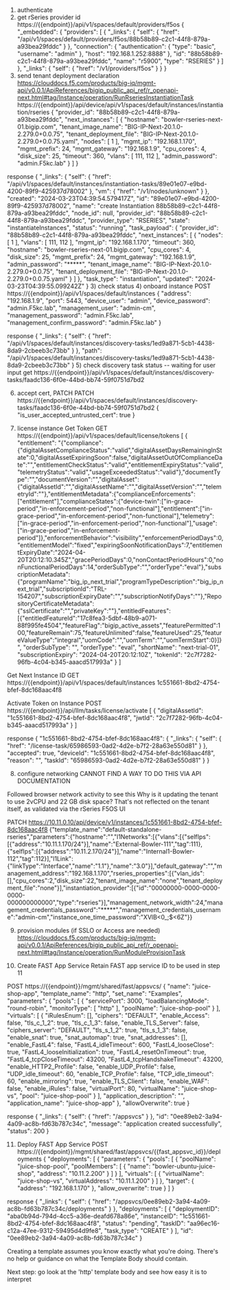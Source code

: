1) authenticate
2) get rSeries provider id
https://{{endpoint}}/api/v1/spaces/default/providers/f5os
{
    "_embedded": {
        "providers": [
            {
                "_links": {
                    "self": {
                        "href": "/api/v1/spaces/default/providers/f5os/88b58b89-c2c1-44f8-879a-a93bea29fddc"
                    }
                },
                "connection": {
                    "authentication": {
                        "type": "basic",
                        "username": "admin"
                    },
                    "host": "192.168.1.252:8888"
                },
                "id": "88b58b89-c2c1-44f8-879a-a93bea29fddc",
                "name": "r5900",
                "type": "RSERIES"
            }
        ]
    },
    "_links": {
        "self": {
            "href": "/v1/providers/f5os"
        }
    }
}
2) send tenant deployment declaration
    https://clouddocs.f5.com/products/big-iq/mgmt-api/v0.0.1/ApiReferences/bigip_public_api_ref/r_openapi-next.html#tag/Instance/operation/RunRseriesInstantiationTask
    https://{{endpoint}}/api/device/api/v1/spaces/default/instances/instantiation/rseries
    {
  "provider_id": "88b58b89-c2c1-44f8-879a-a93bea29fddc",
  "next_instances": [
    {
      "hostname": "bowler-rseries-next-01.bigip.com",
      "tenant_image_name": "BIG-IP-Next-20.1.0-2.279.0+0.0.75",
      "tenant_deployment_file": "BIG-IP-Next-20.1.0-2.279.0+0.0.75.yaml",
      "nodes": [
        1
      ],
      "mgmt_ip": "192.168.1.170",
      "mgmt_prefix": 24,
      "mgmt_gateway": "192.168.1.9",
      "cpu_cores": 4,
      "disk_size": 25,
      "timeout": 360,
      "vlans": [
        111,
        112
      ],
      "admin_password": "admin.F5kc.lab"
    }
  ]
}

response
{
    "_links": {
        "self": {
            "href": "/api/v1/spaces/default/instances/instantiation-tasks/89e01e07-e9bd-4200-89f9-425937d78002"
        },
        "vm": {
            "href": "/v1/nodes/unknown"
        }
    },
    "created": "2024-03-23T04:39:54.579417Z",
    "id": "89e01e07-e9bd-4200-89f9-425937d78002",
    "name": "create Instantiation 88b58b89-c2c1-44f8-879a-a93bea29fddc",
    "node_id": null,
    "provider_id": "88b58b89-c2c1-44f8-879a-a93bea29fddc",
    "provider_type": "RSERIES",
    "state": "instantiateInstances",
    "status": "running",
    "task_payload": {
        "provider_id": "88b58b89-c2c1-44f8-879a-a93bea29fddc",
        "next_instances": [
            {
                "nodes": [
                    1
                ],
                "vlans": [
                    111,
                    112
                ],
                "mgmt_ip": "192.168.1.170",
                "timeout": 360,
                "hostname": "bowler-rseries-next-01.bigip.com",
                "cpu_cores": 4,
                "disk_size": 25,
                "mgmt_prefix": 24,
                "mgmt_gateway": "192.168.1.9",
                "admin_password": "*****",
                "tenant_image_name": "BIG-IP-Next-20.1.0-2.279.0+0.0.75",
                "tenant_deployment_file": "BIG-IP-Next-20.1.0-2.279.0+0.0.75.yaml"
            }
        ]
    },
    "task_type": "instantiation",
    "updated": "2024-03-23T04:39:55.099242Z"
}
3) check status
4) onboard instance
POST https://{{endpoint}}/api/v1/spaces/default/instances
{
    "address": "192.168.1.9",
    "port": 5443,
    "device_user": "admin",
    "device_password": "admin.F5kc.lab",
    "management_user": "admin-cm",
    "management_password": "admin.F5kc.lab",
    "management_confirm_password": "admin.F5kc.lab"
}

response
{
    "_links": {
        "self": {
            "href": "/api/v1/spaces/default/instances/discovery-tasks/1ed9a871-5cb1-4438-8da9-2cbeeb3c73bb"
        }
    },
    "path": "/api/v1/spaces/default/instances/discovery-tasks/1ed9a871-5cb1-4438-8da9-2cbeeb3c73bb"
}
5) check discovery task status -- waiting for user input
get https://{{endpoint}}/api/v1/spaces/default/instances/discovery-tasks/faadc136-6f0e-44bd-bb74-59f0751d7bd2

6) accept cert, PATCH
PATCH https://{{endpoint}}/api/v1/spaces/default/instances/discovery-tasks/faadc136-6f0e-44bd-bb74-59f0751d7bd2
{
    "is_user_accepted_untrusted_cert": true
}

7) license instance
Get Token
GET https://{{endpoint}}/api/v1/spaces/default/license/tokens
[
    {
        "entitlement": "{\"compliance\":{\"digitalAssetComplianceStatus\":\"valid\",\"digitalAssetDaysRemainingInState\":0,\"digitalAssetExpiringSoon\":false,\"digitalAssetOutOfComplianceDate\":\"\",\"entitlementCheckStatus\":\"valid\",\"entitlementExpiryStatus\":\"valid\",\"telemetryStatus\":\"valid\",\"usageExceededStatus\":\"valid\"},\"documentType\":\"\",\"documentVersion\":\"\",\"digitalAsset\":{\"digitalAssetId\":\"\",\"digitalAssetName\":\"\",\"digitalAssetVersion\":\"\",\"telemetryId\":\"\"},\"entitlementMetadata\":{\"complianceEnforcements\":[\"entitlement\"],\"complianceStates\":{\"device-twin\":[\"in-grace-period\",\"in-enforcement-period\",\"non-functional\"],\"entitlement\":[\"in-grace-period\",\"in-enforcement-period\",\"non-functional\"],\"telemetry\":[\"in-grace-period\",\"in-enforcement-period\",\"non-functional\"],\"usage\":[\"in-grace-period\",\"in-enforcement-period\"]},\"enforcementBehavior\":\"visibility\",\"enforcementPeriodDays\":0,\"entitlementModel\":\"fixed\",\"expiringSoonNotificationDays\":7,\"entitlementExpiryDate\":\"2024-04-20T20:12:10.345Z\",\"gracePeriodDays\":0,\"nonContactPeriodHours\":0,\"nonFunctionalPeriodDays\":14,\"orderSubType\":\"\",\"orderType\":\"eval\"},\"subscriptionMetadata\":{\"programName\":\"big_ip_next_trial\",\"programTypeDescription\":\"big_ip_next_trial\",\"subscriptionId\":\"TRL-154207\",\"subscriptionExpiryDate\":\"\",\"subscriptionNotifyDays\":\"\"},\"RepositoryCertificateMetadata\":{\"sslCertificate\":\"\",\"privateKey\":\"\"},\"entitledFeatures\":[{\"entitledFeatureId\":\"17c8fea3-5dbf-48b9-a071-88f995fe4504\",\"featureFlag\":\"bigip_active_assets\",\"featurePermitted\":100,\"featureRemain\":75,\"featureUnlimited\":false,\"featureUsed\":25,\"featureValueType\":\"integral\",\"uomCode\":\"\",\"uomTerm\":\"\",\"uomTermStart\":0}]}",
        "orderSubType": "",
        "orderType": "eval",
        "shortName": "next-trial-01",
        "subscriptionExpiry": "2024-04-20T20:12:10Z",
        "tokenId": "2c7f7282-96fb-4c04-b345-aaacd517993a"
    }
]

Get Next Instance ID
GET https://{{endpoint}}/api/v1/spaces/default/instances
1c551661-8bd2-4754-bfef-8dc168aac4f8

Activate Token on Instance
POST https://{{endpoint}}/api/llm/tasks/license/activate
[
    {
        "digitalAssetId": "1c551661-8bd2-4754-bfef-8dc168aac4f8",
        "jwtId": "2c7f7282-96fb-4c04-b345-aaacd517993a"
    }
]

response
{
    "1c551661-8bd2-4754-bfef-8dc168aac4f8": {
        "_links": {
            "self": {
                "href": "/license-task/65986593-0ad2-4d2e-b7f2-28a63e550d81"
            }
        },
        "accepted": true,
        "deviceId": "1c551661-8bd2-4754-bfef-8dc168aac4f8",
        "reason": "",
        "taskId": "65986593-0ad2-4d2e-b7f2-28a63e550d81"
    }
}

8) configure networking
CANNOT FIND A WAY TO DO THIS VIA API DOCUMENTATION

Followed browser network activity to see this
Why is it updating the tenant to use 2vCPU and 22 GB disk space? That's not reflected on the tenant itself, as validated via the rSeries F5OS UI

PATCH https://10.11.0.10/api/device/v1/instances/1c551661-8bd2-4754-bfef-8dc168aac4f8
{"template_name":"default-standalone-rseries","parameters":{"hostname":"","l1Networks":[{"vlans":[{"selfIps":[{"address":"10.11.1.170/24"}],"name":"External-Bowler-111","tag":111},{"selfIps":[{"address":"10.11.2.170/24"}],"name":"Internal1-Bowler-112","tag":112}],"l1Link":{"linkType":"Interface","name":"1.1"},"name":"3.0"}],"default_gateway":"","management_address":"192.168.1.170","rseries_properties":[{"vlan_ids":[],"cpu_cores":2,"disk_size":22,"tenant_image_name":"none","tenant_deployment_file":"none"}],"instantiation_provider":[{"id":"00000000-0000-0000-0000-000000000000","type":"rseries"}],"management_network_width":24,"management_credentials_password":"*****","management_credentials_username":"admin-cm","instance_one_time_password":"XVlB<0_;$<6Z"}}

9) provision modules (if SSLO or Access are needed)
    https://clouddocs.f5.com/products/big-iq/mgmt-api/v0.0.1/ApiReferences/bigip_public_api_ref/r_openapi-next.html#tag/Instance/operation/RunModuleProvisionTask

10) Create FAST App Service
Retain FAST app service ID to be used in step 11

POST https://{{endpoint}}/mgmt/shared/fast/appsvcs/
{
    "name": "juice-shop-app",
    "template_name": "http",
    "set_name": "Examples",
    "parameters": {
        "pools": [
            {
                "servicePort": 3000,
                "loadBalancingMode": "round-robin",
                "monitorType": [
                    "http"
                ],
                "poolName": "juice-shop-pool"
            }
        ],
        "virtuals": [
            {
                "iRulesEnum": [],
                "ciphers": "DEFAULT",
                "enable_Access": false,
                "tls_c_1_2": true,
                "tls_c_1_3": false,
                "enable_TLS_Server": false,
                "ciphers_server": "DEFAULT",
                "tls_s_1_2": true,
                "tls_s_1_3": false,
                "enable_snat": true,
                "snat_automap": true,
                "snat_addresses": [],
                "enable_FastL4": false,
                "FastL4_idleTimeout": 600,
                "FastL4_looseClose": true,
                "FastL4_looseInitialization": true,
                "FastL4_resetOnTimeout": true,
                "FastL4_tcpCloseTimeout": 43200,
                "FastL4_tcpHandshakeTimeout": 43200,
                "enable_HTTP2_Profile": false,
                "enable_UDP_Profile": false,
                "UDP_idle_timeout": 60,
                "enable_TCP_Profile": false,
                "TCP_idle_timeout": 60,
                "enable_mirroring": true,
                "enable_TLS_Client": false,
                "enable_WAF": false,
                "enable_iRules": false,
                "virtualPort": 80,
                "virtualName": "juice-shop-vs",
                "pool": "juice-shop-pool"
            }
        ],
        "application_description": "",
        "application_name": "juice-shop-app"
    },
    "allowOverwrite": true
}

response
{
    "_links": {
        "self": {
            "href": "/appsvcs"
        }
    },
    "id": "0ee89eb2-3a94-4a09-ac8b-fd63b787c34c",
    "message": "application created successfully",
    "status": 200
}

11) Deploy FAST App Service
POST https://{{endpoint}}/mgmt/shared/fast/appsvcs/{{fast_appsvc_id}}/deployments
{
    "deployments": [
        {
            "parameters": {
                "pools": [
                    {
                        "poolName": "juice-shop-pool",
                        "poolMembers": [
                            {
                                "name": "bowler-ubuntu-juice-shop",
                                "address": "10.11.2.200"
                            }
                        ]
                    }
                ],
                "virtuals": [
                    {
                        "virtualName": "juice-shop-vs",
                        "virtualAddress": "10.11.1.200"
                    }
                ]
            },
            "target": {
                "address": "192.168.1.170"
            },
            "allow_overwrite": true
        }
    ]
}

response
{
    "_links": {
        "self": {
            "href": "/appsvcs/0ee89eb2-3a94-4a09-ac8b-fd63b787c34c/deployments"
        }
    },
    "deployments": [
        {
            "deploymentID": "aba0b94d-794d-4cc5-a36e-deafd678a86e",
            "instanceID": "1c551661-8bd2-4754-bfef-8dc168aac4f8",
            "status": "pending",
            "taskID": "aa96ec16-c12a-47ee-9312-59495d4d9fe8",
            "task_type": "CREATE"
        }
    ],
    "id": "0ee89eb2-3a94-4a09-ac8b-fd63b787c34c"
}

Creating a template assumes you know exactly what you're doing. There's no help or guidance on what the Template Body should contain.

Next step: go look at the 'http' template body and see how easy it is to interpret

